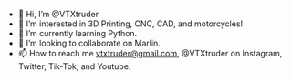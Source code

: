 - 👋 Hi, I’m @VTXtruder
- 👀 I’m interested in 3D Printing, CNC, CAD, and motorcycles!
- 🌱 I’m currently learning Python.
- 💞️ I’m looking to collaborate on Marlin.
- 📫 How to reach me vtxtruder@gmail.com, @VTXtruder on Instagram, Twitter, Tik-Tok, and Youtube.

<!---
VTXtruder/VTXtruder is a ✨ special ✨ repository because its `README.md` (this file) appears on your GitHub profile.
You can click the Preview link to take a look at your changes.
--->
